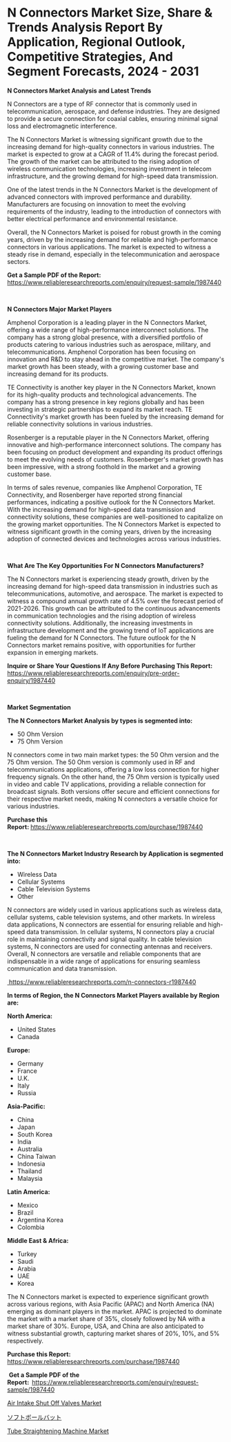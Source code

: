 <p><h1>N Connectors Market Size, Share & Trends Analysis Report By Application, Regional Outlook, Competitive Strategies, And Segment Forecasts, 2024 - 2031</h1></p><p><strong>N Connectors Market Analysis and Latest Trends</strong></p>
<p><p>N Connectors are a type of RF connector that is commonly used in telecommunication, aerospace, and defense industries. They are designed to provide a secure connection for coaxial cables, ensuring minimal signal loss and electromagnetic interference.</p><p>The N Connectors Market is witnessing significant growth due to the increasing demand for high-quality connectors in various industries. The market is expected to grow at a CAGR of 11.4% during the forecast period. The growth of the market can be attributed to the rising adoption of wireless communication technologies, increasing investment in telecom infrastructure, and the growing demand for high-speed data transmission.</p><p>One of the latest trends in the N Connectors Market is the development of advanced connectors with improved performance and durability. Manufacturers are focusing on innovation to meet the evolving requirements of the industry, leading to the introduction of connectors with better electrical performance and environmental resistance.</p><p>Overall, the N Connectors Market is poised for robust growth in the coming years, driven by the increasing demand for reliable and high-performance connectors in various applications. The market is expected to witness a steady rise in demand, especially in the telecommunication and aerospace sectors.</p></p>
<p><strong>Get a Sample PDF of the Report:&nbsp;</strong> <a href="https://www.reliableresearchreports.com/enquiry/request-sample/1987440">https://www.reliableresearchreports.com/enquiry/request-sample/1987440</a></p>
<p>&nbsp;</p>
<p><strong>N Connectors Major Market Players</strong></p>
<p><p>Amphenol Corporation is a leading player in the N Connectors Market, offering a wide range of high-performance interconnect solutions. The company has a strong global presence, with a diversified portfolio of products catering to various industries such as aerospace, military, and telecommunications. Amphenol Corporation has been focusing on innovation and R&D to stay ahead in the competitive market. The company's market growth has been steady, with a growing customer base and increasing demand for its products.</p><p>TE Connectivity is another key player in the N Connectors Market, known for its high-quality products and technological advancements. The company has a strong presence in key regions globally and has been investing in strategic partnerships to expand its market reach. TE Connectivity's market growth has been fueled by the increasing demand for reliable connectivity solutions in various industries.</p><p>Rosenberger is a reputable player in the N Connectors Market, offering innovative and high-performance interconnect solutions. The company has been focusing on product development and expanding its product offerings to meet the evolving needs of customers. Rosenberger's market growth has been impressive, with a strong foothold in the market and a growing customer base.</p><p>In terms of sales revenue, companies like Amphenol Corporation, TE Connectivity, and Rosenberger have reported strong financial performances, indicating a positive outlook for the N Connectors Market. With the increasing demand for high-speed data transmission and connectivity solutions, these companies are well-positioned to capitalize on the growing market opportunities. The N Connectors Market is expected to witness significant growth in the coming years, driven by the increasing adoption of connected devices and technologies across various industries.</p></p>
<p>&nbsp;</p>
<p><strong>What Are The Key Opportunities For N Connectors Manufacturers?</strong></p>
<p><p>The N Connectors market is experiencing steady growth, driven by the increasing demand for high-speed data transmission in industries such as telecommunications, automotive, and aerospace. The market is expected to witness a compound annual growth rate of 4.5% over the forecast period of 2021-2026. This growth can be attributed to the continuous advancements in communication technologies and the rising adoption of wireless connectivity solutions. Additionally, the increasing investments in infrastructure development and the growing trend of IoT applications are fueling the demand for N Connectors. The future outlook for the N Connectors market remains positive, with opportunities for further expansion in emerging markets.</p></p>
<p><strong>Inquire or Share Your Questions If Any Before Purchasing This Report:</strong> <a href="https://www.reliableresearchreports.com/enquiry/pre-order-enquiry/1987440">https://www.reliableresearchreports.com/enquiry/pre-order-enquiry/1987440</a></p>
<p>&nbsp;</p>
<p><strong>Market Segmentation</strong></p>
<p><strong>The N Connectors Market Analysis by types is segmented into:</strong></p>
<p><ul><li>50 Ohm Version</li><li>75 Ohm Version</li></ul></p>
<p><p>N connectors come in two main market types: the 50 Ohm version and the 75 Ohm version. The 50 Ohm version is commonly used in RF and telecommunications applications, offering a low loss connection for higher frequency signals. On the other hand, the 75 Ohm version is typically used in video and cable TV applications, providing a reliable connection for broadcast signals. Both versions offer secure and efficient connections for their respective market needs, making N connectors a versatile choice for various industries.</p></p>
<p><strong>Purchase this Report:&nbsp;</strong><a href="https://www.reliableresearchreports.com/purchase/1987440">https://www.reliableresearchreports.com/purchase/1987440</a></p>
<p>&nbsp;</p>
<p><strong>The N Connectors Market Industry Research by Application is segmented into:</strong></p>
<p><ul><li>Wireless Data</li><li>Cellular Systems</li><li>Cable Television Systems</li><li>Other</li></ul></p>
<p><p>N connectors are widely used in various applications such as wireless data, cellular systems, cable television systems, and other markets. In wireless data applications, N connectors are essential for ensuring reliable and high-speed data transmission. In cellular systems, N connectors play a crucial role in maintaining connectivity and signal quality. In cable television systems, N connectors are used for connecting antennas and receivers. Overall, N connectors are versatile and reliable components that are indispensable in a wide range of applications for ensuring seamless communication and data transmission.</p></p>
<p><a href="https://www.reliableresearchreports.com/n-connectors-r1987440">&nbsp;https://www.reliableresearchreports.com/n-connectors-r1987440</a></p>
<p><strong>In terms of Region, the N Connectors Market Players available by Region are:</strong></p>
<p>
    <p> <strong> North America: </strong>
        <ul>
            <li>United States</li>
            <li>Canada</li>
        </ul>
        </p> 
    <p> <strong> Europe: </strong>
        <ul>
            <li>Germany</li>
            <li>France</li>
            <li>U.K.</li>
            <li>Italy</li>
            <li>Russia</li>
        </ul>
        </p> 
    <p> <strong> Asia-Pacific: </strong>
        <ul>
            <li>China</li>
            <li>Japan</li>
            <li>South Korea</li>
            <li>India</li>
            <li>Australia</li>
            <li>China Taiwan</li>
            <li>Indonesia</li>
            <li>Thailand</li>
            <li>Malaysia</li>
        </ul>
        </p> 
    <p> <strong> Latin America: </strong>
        <ul>
            <li>Mexico</li>
            <li>Brazil</li>
            <li>Argentina Korea</li>
            <li>Colombia</li>
        </ul>
        </p> 
    <p> <strong> Middle East & Africa: </strong>
        <ul>
            <li>Turkey</li>
            <li>Saudi</li>
            <li>Arabia</li>
            <li>UAE</li>
            <li>Korea</li>
        </ul>
    </p>
    </p>
<p><p>The N Connectors market is expected to experience significant growth across various regions, with Asia Pacific (APAC) and North America (NA) emerging as dominant players in the market. APAC is projected to dominate the market with a market share of 35%, closely followed by NA with a market share of 30%. Europe, USA, and China are also anticipated to witness substantial growth, capturing market shares of 20%, 10%, and 5% respectively.</p></p>
<p><strong>Purchase this Report: </strong><a href="https://www.reliableresearchreports.com/purchase/1987440">https://www.reliableresearchreports.com/purchase/1987440</a></p>
<p>&nbsp;<strong>Get a Sample PDF of the Report:&nbsp;&nbsp;</strong><a href="https://www.reliableresearchreports.com/enquiry/request-sample/1987440">https://www.reliableresearchreports.com/enquiry/request-sample/1987440</a></p>
<p><strong></strong></p>
<p><p><a href="https://github.com/brenzgnarento/Market-Research-Report-List-2/blob/main/air-intake-shut-off-valves-market.md">Air Intake Shut Off Valves Market</a></p><p><a href="https://github.com/Sophiaard2003/Market-Research-Report-List-1/blob/main/440796934238.md">ソフトボールバット</a></p><p><a href="https://github.com/jerrycopelandthomaswsqd8q/Market-Research-Report-List-2/blob/main/tube-straightening-machine-market.md">Tube Straightening Machine Market</a></p></p>